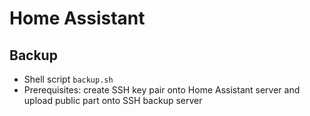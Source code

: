 # Home Assistant

## Backup

- Shell script `backup.sh`
- Prerequisites: create SSH key pair onto Home Assistant server and upload public part onto SSH backup server